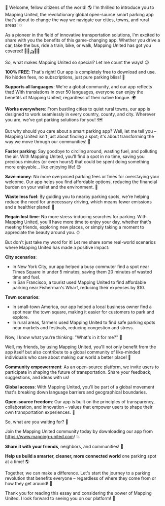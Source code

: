🎉 Welcome, fellow citizens of the world! 🌎 I'm thrilled to introduce you to Mapping United, the revolutionary global open-source smart parking app that's about to change the way we navigate our cities, towns, and rural areas! 💥

As a pioneer in the field of innovative transportation solutions, I'm excited to share with you the benefits of this game-changing app. Whether you drive a car, take the bus, ride a train, bike, or walk, Mapping United has got you covered! 🚌🚂🛺️🏃‍♀️

So, what makes Mapping United so special? Let me count the ways! 😉

**100% FREE**: That's right! Our app is completely free to download and use. No hidden fees, no subscriptions, just pure parking bliss! 🎁

**Supports all languages**: We're a global community, and our app reflects that! With translations in over 50 languages, everyone can enjoy the benefits of Mapping United, regardless of their native tongue. 🌍

**Works everywhere**: From bustling cities to quiet rural towns, our app is designed to work seamlessly in every country, county, and city. Wherever you are, we've got parking solutions for you! 🗺️

But why should you care about a smart parking app? Well, let me tell you – Mapping United isn't just about finding a spot; it's about transforming the way we move through our communities! 🚀

**Faster parking**: Say goodbye to circling around, wasting fuel, and polluting the air. With Mapping United, you'll find a spot in no time, saving you precious minutes (or even hours!) that could be spent doing something more enjoyable... like enjoying life! 😊

**Save money**: No more overpriced parking fees or fines for overstaying your welcome. Our app helps you find affordable options, reducing the financial burden on your wallet and the environment. 💸

**Waste less fuel**: By guiding you to nearby parking spots, we're helping reduce the need for unnecessary driving, which means fewer emissions and a healthier planet! 🌿

**Regain lost time**: No more stress-inducing searches for parking. With Mapping United, you'll have more time to enjoy your day, whether that's meeting friends, exploring new places, or simply taking a moment to appreciate the beauty around you. ⏰

But don't just take my word for it! Let me share some real-world scenarios where Mapping United has made a positive impact:

**City scenarios**:

* In New York City, our app helped a busy commuter find a spot near Times Square in under 5 minutes, saving them 20 minutes of wasted time and fuel.
* In San Francisco, a tourist used Mapping United to find affordable parking near Fisherman's Wharf, reducing their expenses by $10.

**Town scenarios**:

* In small-town America, our app helped a local business owner find a spot near the town square, making it easier for customers to park and explore.
* In rural areas, farmers used Mapping United to find safe parking spots near markets and festivals, reducing congestion and stress.

Now, I know what you're thinking: "What's in it for me?" 🤔

Well, my friends, by using Mapping United, you'll not only benefit from the app itself but also contribute to a global community of like-minded individuals who care about making our world a better place! 🌟

**Community empowerment**: As an open-source platform, we invite users to participate in shaping the future of transportation. Share your feedback, suggestions, and ideas with us!

**Global access**: With Mapping United, you'll be part of a global movement that's breaking down language barriers and geographical boundaries.

**Open-source freedom**: Our app is built on the principles of transparency, collaboration, and innovation – values that empower users to shape their own transportation experiences. 🚀

So, what are you waiting for? 🤔

Join the Mapping United community today by downloading our app from https://www.mapping-united.com! 💥

**Share it with your friends**, neighbors, and communities! 👫

**Help us build a smarter, cleaner, more connected world** one parking spot at a time! 🌎

Together, we can make a difference. Let's start the journey to a parking revolution that benefits everyone – regardless of where they come from or how they get around! 💪

Thank you for reading this essay and considering the power of Mapping United. I look forward to seeing you on our platform! 👋